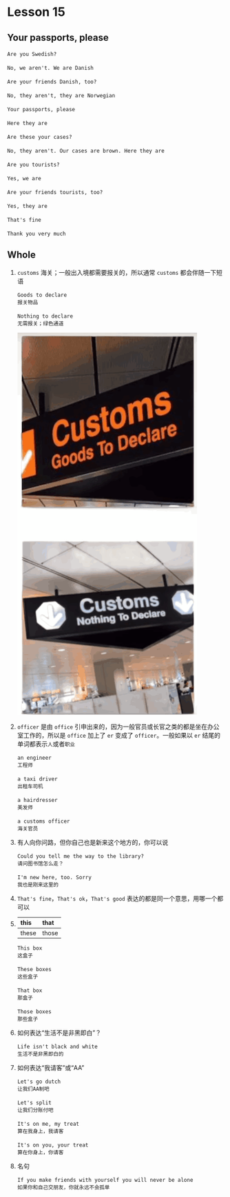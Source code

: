 # Lesson 15

## Your passports, please

```
Are you Swedish?

No, we aren't. We are Danish

Are your friends Danish, too?

No, they aren't, they are Norwegian

Your passports, please

Here they are

Are these your cases?

No, they aren't. Our cases are brown. Here they are

Are you tourists?

Yes, we are

Are your friends tourists, too?

Yes, they are

That's fine

Thank you very much
```

## Whole

1. `customs` 海关；一般出入境都需要报关的，所以通常 `customs` 都会伴随一下短语

   ```
   Goods to declare
   报关物品

   Nothing to declare
   无需报关；绿色通道
   ```

   ![custom](../../../Images/Lesson15/customs.png)

2. `officer` 是由 `office` 引申出来的，因为一般官员或长官之类的都是坐在办公室工作的，所以是 `office` 加上了 `er` 变成了 `officer`。一般如果以 `er` 结尾的单词都表示`人`或者`职业`

   ```
   an engineer
   工程师

   a taxi driver
   出租车司机

   a hairdresser
   美发师

   a customs officer
   海关官员
   ```

3. 有人向你问路，但你自己也是新来这个地方的，你可以说

   ```
   Could you tell me the way to the library?
   请问图书馆怎么走？

   I'm new here, too. Sorry
   我也是刚来这里的
   ```

4. `That's fine`，`That's ok`，`That's good` 表达的都是同一个意思，用哪一个都可以

5. | this  | that  |
   | ----- | ----- |
   | these | those |

   ```
   This box
   这盒子

   These boxes
   这些盒子

   That box
   那盒子

   Those boxes
   那些盒子
   ```

6. 如何表达“生活不是非黑即白”？

   ```
   Life isn't black and white
   生活不是非黑即白的
   ```

7. 如何表达“我请客”或“AA”

   ```
   Let's go dutch
   让我们AA制吧

   Let's split
   让我们分账付吧

   It's on me, my treat
   算在我身上，我请客

   It's on you, your treat
   算在你身上，你请客
   ```

8. 名句

   ```
   If you make friends with yourself you will never be alone
   如果你和自己交朋友，你就永远不会孤单
   ```
